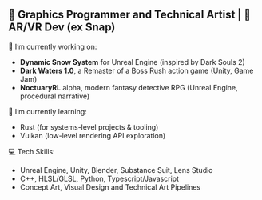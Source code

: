 🦊 Graphics Programmer and Technical Artist | 🧠 AR/VR Dev (ex Snap)
---

🔭 I’m currently working on:
 - **Dynamic Snow System** for Unreal Engine (inspired by Dark Souls 2)
 - **Dark Waters 1.0**, a Remaster of a Boss Rush action game (Unity, Game Jam)
 - **NoctuaryRL** alpha, modern fantasy detective RPG (Unreal Engine, procedural narrative)

🌱 I’m currently learning:
 - Rust (for systems-level projects & tooling)
 - Vulkan (low-level rendering API exploration)

💻 Tech Skills:
 - Unreal Engine, Unity, Blender, Substance Suit, Lens Studio
 - C++, HLSL/GLSL, Python, Typescript/Javascript
 - Concept Art, Visual Design and Technical Art Pipelines

<!--
**vadstart/vadstart** is a ✨ _special_ ✨ repository because its `README.md` (this file) appears on your GitHub profile.

Here are some ideas to get you started:

- 🔭 I’m currently working on ...
- 🌱 I’m currently learning ...
- 👯 I’m looking to collaborate on ...
- 🤔 I’m looking for help with ...
- 💬 Ask me about ...
- 📫 How to reach me: ...
- 😄 Pronouns: ...
- ⚡ Fun fact: ...
-->
